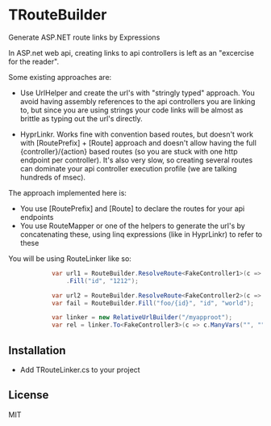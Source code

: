 # TRouteBuilder
Generate ASP.NET route links by Expressions

In ASP.net web api, creating links to api controllers is left as an "excercise for the reader".

Some existing approaches are:

- Use UrlHelper and create the url's with "stringly typed" approach. You avoid having assembly references to the api controllers you are
linking to, but since you are using strings your code links will be almost as brittle as typing out the url's directly.

- HyprLinkr. Works fine with convention based routes, but doesn't work with [RoutePrefix] + [Route] approach and doesn't allow having the full
{controller}/{action} based routes (so you are stuck with one http endpoint per controller). It's also very slow, so creating several routes
can dominate your api controller execution profile (we are talking hundreds of msec).

The approach implemented here is:

- You use [RoutePrefix] and [Route] to declare the routes for your api endpoints
- You use RouteMapper or one of the helpers to generate the url's by concatenating these, using linq expressions (like in HyprLinkr) to refer to these

You will be using RouteLinker like so:

```csharp
            var url1 = RouteBuilder.ResolveRoute<FakeController1>(c => c.GetStuff(""))
                .Fill("id", "1212");

            var url2 = RouteBuilder.ResolveRoute<FakeController2>(c => c.GetStuff());
            var fail = RouteBuilder.Fill("foo/{id}", "id", "world");

            var linker = new RelativeUrlBuilder("/myapproot");
            var rel = linker.To<FakeController3>(c => c.ManyVars("", "", 0)).Fill("a", "12", "b", "13", "c", "14");

```

## Installation

- Add TRouteLinker.cs to your project

## License

MIT
